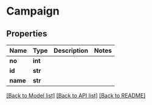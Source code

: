 # Campaign

## Properties
Name | Type | Description | Notes
------------ | ------------- | ------------- | -------------
**no** | **int** |  | 
**id** | **str** |  | 
**name** | **str** |  | 

[[Back to Model list]](../README.md#documentation-for-models) [[Back to API list]](../README.md#documentation-for-api-endpoints) [[Back to README]](../README.md)


